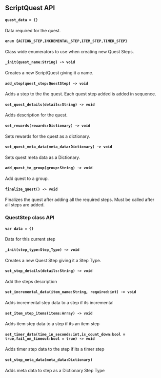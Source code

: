 ## ScriptQuest API

#### `quest_data = {}`
Data required for the quest.

#### `enum {ACTION_STEP,INCREMENTAL_STEP,ITEM_STEP,TIMER_STEP}`
Class wide enumerators to use when creating new Quest Steps.

#### `_init(quest_name:String) -> void`
Creates a new ScriptQuest giving it a name.

#### `add_step(quest_step:QuestStep) -> void`
Adds a step to the the quest. Each quest step added is added in sequence.

#### `set_quest_details(details:String) -> void`
Adds description for the quest.

#### `set_rewards(rewards:Dictionary) -> void`
Sets rewards for the quest as a dictionary.

#### `set_quest_meta_data(meta_data:Dictionary) -> void`
Sets quest meta data as a Dictionary.

#### `add_quest_to_group(group:String) -> void`
Add quest to a group.

#### `finalize_quest() -> void`
Finalizes the quest after adding all the required steps.
Must be called after all steps are added.

### QuestStep class API

#### `var data = {}`
Data for this current step

#### `_init(step_type:Step_Type) -> void`
Creates a new Quest Step giving it a Step Type.

#### `set_step_details(details:String) -> void`
Add the steps description

#### `set_incremental_data(item_name:String, required:int) -> void`
Adds incremental step data to a step if its incremental

#### `set_item_step_items(items:Array) -> void`
Adds item step data to a step if its an item step

#### `set_timer_data(time_in_seconds:int,is_count_down:bool = true,fail_on_timeout:bool = true) -> void`
Adds timer step data to the step if its a timer step

#### `set_step_meta_data(meta_data:Dictionary)`
Adds meta data to step as a Dictionary
Step Type 